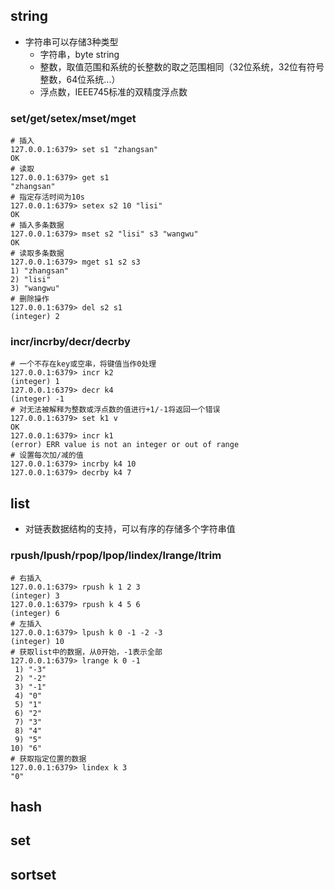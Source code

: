 

## string

* 字符串可以存储3种类型
	* 字符串，byte string
	* 整数，取值范围和系统的长整数的取之范围相同（32位系统，32位有符号整数，64位系统...）
	* 浮点数，IEEE745标准的双精度浮点数

### set/get/setex/mset/mget

	# 插入
	127.0.0.1:6379> set s1 "zhangsan"
	OK
	# 读取
	127.0.0.1:6379> get s1
	"zhangsan"
	# 指定存活时间为10s
	127.0.0.1:6379> setex s2 10 "lisi"
	OK
	# 插入多条数据
	127.0.0.1:6379> mset s2 "lisi" s3 "wangwu"
	OK
	# 读取多条数据
	127.0.0.1:6379> mget s1 s2 s3
	1) "zhangsan"
	2) "lisi"
	3) "wangwu"
	# 删除操作
	127.0.0.1:6379> del s2 s1
	(integer) 2

### incr/incrby/decr/decrby

	# 一个不存在key或空串，将键值当作0处理
	127.0.0.1:6379> incr k2
	(integer) 1
	127.0.0.1:6379> decr k4
	(integer) -1
	# 对无法被解释为整数或浮点数的值进行+1/-1将返回一个错误
	127.0.0.1:6379> set k1 v
	OK
	127.0.0.1:6379> incr k1
	(error) ERR value is not an integer or out of range
	# 设置每次加/减的值
	127.0.0.1:6379> incrby k4 10
	127.0.0.1:6379> decrby k4 7

## list

* 对链表数据结构的支持，可以有序的存储多个字符串值

### rpush/lpush/rpop/lpop/lindex/lrange/ltrim

	# 右插入
	127.0.0.1:6379> rpush k 1 2 3
	(integer) 3
	127.0.0.1:6379> rpush k 4 5 6
	(integer) 6
	# 左插入
	127.0.0.1:6379> lpush k 0 -1 -2 -3
	(integer) 10
	# 获取list中的数据，从0开始，-1表示全部
	127.0.0.1:6379> lrange k 0 -1
	 1) "-3"
	 2) "-2"
	 3) "-1"
	 4) "0"
	 5) "1"
	 6) "2"
	 7) "3"
	 8) "4"
	 9) "5"
	10) "6"
	# 获取指定位置的数据
	127.0.0.1:6379> lindex k 3
	"0"



## hash

## set

## sortset
